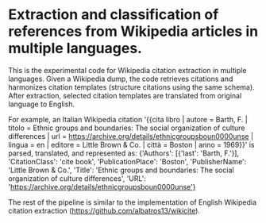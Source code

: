 # Extraction and classification of references from Wikipedia articles in multiple languages.

This is the experimental code for Wikipedia citation extraction in multiple languages.
Given a Wikipedia dump, the code retrieves citations and harmonizes citation templates (structure citations using the same schema).  
After extraction, selected citation templates are translated from original language to English. 

For example, an Italian Wikipedia citation
'{{cita libro | autore = Barth, F. | titolo = Ethnic groups and boundaries: The social organization of culture differences | url = https://archive.org/details/ethnicgroupsboun0000unse | lingua = en | editore = Little Brown & Co. | città = Boston | anno = 1969}}'
is parsed, translated, and represented as:
{'Authors': [{'last': 'Barth, F.'}], 'CitationClass': 'cite book', 'PublicationPlace': 'Boston', 'PublisherName': 'Little Brown & Co.', 'Title': 'Ethnic groups and boundaries: The social organization of culture differences', 'URL': 'https://archive.org/details/ethnicgroupsboun0000unse'}

The rest of the pipeline is similar to the implementation of English Wikipedia citation extraction (https://github.com/albatros13/wikicite). 
